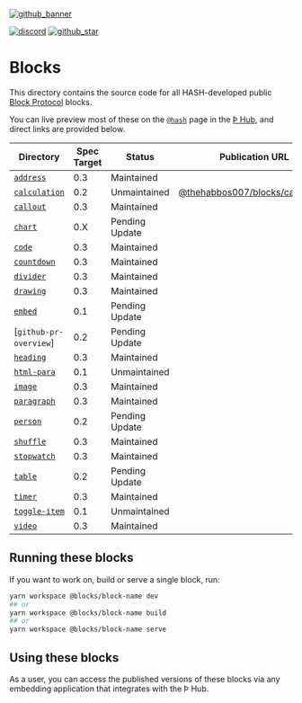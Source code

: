[github_banner]: https://hash.dev/?utm_medium=organic&utm_source=github_readme_hash-repo_blocks
[github_star]: https://github.com/hashintel/hash/tree/main/blocks#
[discord]: https://hash.ai/discord?utm_medium=organic&utm_source=github_readme_hash-repo_blocks
[`address`]: address
[`calculation`]: calculation
[`callout`]: callout
[`chart`]: chart
[`code`]: code
[`countdown`]: countdown
[`divider`]: divider
[`drawing`]: drawing
[`embed`]: embed
[`heading`]: heading
[`html-para`]: html-para
[`image`]: image
[`paragraph`]: paragraph
[`person`]: person
[`shuffle`]: shuffle
[`stopwatch`]: stopwatch
[`table`]: table
[`timer`]: timer
[`toggle-item`]: toggle-item
[`video`]: video

[![github_banner](https://hash.ai/cdn-cgi/imagedelivery/EipKtqu98OotgfhvKf6Eew/5a38c5f3-6474-4b6c-71e6-ecf01914f000/github)][github_banner]

[![discord](https://img.shields.io/discord/840573247803097118)][discord] [![github_star](https://img.shields.io/github/stars/hashintel/hash?label=Star%20on%20GitHub&style=social)][github_star]

# Blocks

This directory contains the source code for all HASH-developed public [Block Protocol](https://blockprotocol.org/) blocks.

You can live preview most of these on the [`@hash`](https://blockprotocol.org/@hash/blocks) page in the [Þ Hub](https://blockprotocol.org/hub), and direct links are provided below.

| Directory              | Spec Target | Status         | Publication URL                                                                                | Description |
|------------------------| ----------- | -------------- | ---------------------------------------------------------------------------------------------- | ----------- |
| [`address`]            | 0.3         | Maintained     |                                                                                                |             |
| [`calculation`]        | 0.2         | Unmaintained   | [@thehabbos007/blocks/calculation](https://blockprotocol.org/@thehabbos007/blocks/calculation) |             |
| [`callout`]            | 0.3         | Maintained     |                                                                                                |             |
| [`chart`]              | 0.X         | Pending Update |                                                                                                |             |
| [`code`]               | 0.3         | Maintained     |                                                                                                |             |
| [`countdown`]          | 0.3         | Maintained     |                                                                                                |             |
| [`divider`]            | 0.3         | Maintained     |                                                                                                |             |
| [`drawing`]            | 0.3         | Maintained     |                                                                                                |             |
| [`embed`]              | 0.1         | Pending Update |                                                                                                |             |
| [`github-pr-overview`] | 0.2         | Pending Update |                                                                                                |             |
| [`heading`]            | 0.3         | Maintained     |                                                                                                |             |
| [`html-para`]          | 0.1         | Unmaintained   |                                                                                                |             |
| [`image`]              | 0.3         | Maintained     |                                                                                                |             |
| [`paragraph`]          | 0.3         | Maintained     |                                                                                                |             |
| [`person`]             | 0.2         | Pending Update |                                                                                                |             |
| [`shuffle`]            | 0.3         | Maintained     |                                                                                                |             |
| [`stopwatch`]          | 0.3         | Maintained     |                                                                                                |             |
| [`table`]              | 0.2         | Pending Update |                                                                                                |             |
| [`timer`]              | 0.3         | Maintained     |                                                                                                |             |
| [`toggle-item`]        | 0.1         | Unmaintained   |                                                                                                |             |
| [`video`]              | 0.3         | Maintained     |                                                                                                |             |

## Running these blocks

If you want to work on, build or serve a single block, run:

```sh
yarn workspace @blocks/block-name dev
## or
yarn workspace @blocks/block-name build
## or
yarn workspace @blocks/block-name serve
```

## Using these blocks

As a user, you can access the published versions of these blocks via any embedding application that integrates with the Þ Hub.
